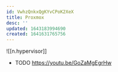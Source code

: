 ```yaml
---
id: VwhzQnkxQgKYvCPoK2XeX
title: Proxmox
desc: ''
updated: 1643183994690
created: 1641631765756
---
```


![[n.hypervisor]]





- TODO <https://youtu.be/GoZaMgEgrHw>